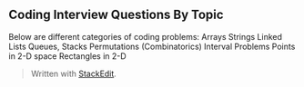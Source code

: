 
## Coding Interview Questions By Topic
Below are different categories of coding problems:
Arrays
Strings
Linked Lists
Queues, Stacks
Permutations (Combinatorics)
Interval Problems
Points in 2-D space
Rectangles in 2-D 
> Written with [StackEdit](https://stackedit.io/).
<!--stackedit_data:
eyJoaXN0b3J5IjpbLTEwMjQwNjAxNjddfQ==
-->